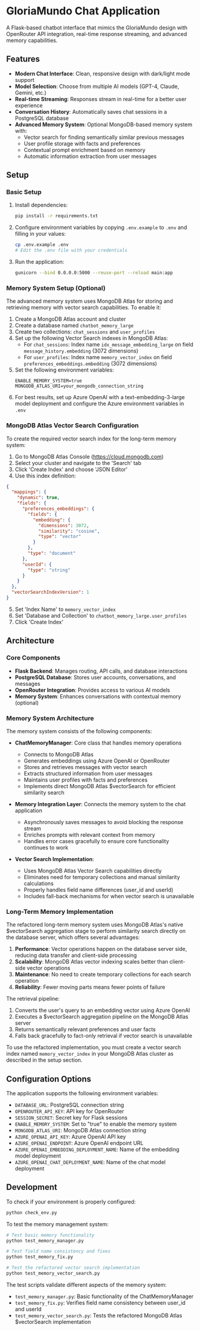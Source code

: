 # GloriaMundo Chat Application

A Flask-based chatbot interface that mimics the GloriaMundo design with OpenRouter API integration, real-time response streaming, and advanced memory capabilities.

## Features

- **Modern Chat Interface**: Clean, responsive design with dark/light mode support
- **Model Selection**: Choose from multiple AI models (GPT-4, Claude, Gemini, etc.)
- **Real-time Streaming**: Responses stream in real-time for a better user experience
- **Conversation History**: Automatically saves chat sessions in a PostgreSQL database
- **Advanced Memory System**: Optional MongoDB-based memory system with:
  - Vector search for finding semantically similar previous messages
  - User profile storage with facts and preferences
  - Contextual prompt enrichment based on memory
  - Automatic information extraction from user messages

## Setup

### Basic Setup

1. Install dependencies:
   ```bash
   pip install -r requirements.txt
   ```

2. Configure environment variables by copying `.env.example` to `.env` and filling in your values:
   ```bash
   cp .env.example .env
   # Edit the .env file with your credentials
   ```

3. Run the application:
   ```bash
   gunicorn --bind 0.0.0.0:5000 --reuse-port --reload main:app
   ```

### Memory System Setup (Optional)

The advanced memory system uses MongoDB Atlas for storing and retrieving memory with vector search capabilities. To enable it:

1. Create a MongoDB Atlas account and cluster
2. Create a database named `chatbot_memory_large`
3. Create two collections: `chat_sessions` and `user_profiles`
4. Set up the following Vector Search indexes in MongoDB Atlas:
   - For `chat_sessions`: Index name `idx_message_embedding_large` on field `message_history.embedding` (3072 dimensions)
   - For `user_profiles`: Index name `memory_vector_index` on field `preferences_embeddings.embedding` (3072 dimensions)
5. Set the following environment variables:
   ```
   ENABLE_MEMORY_SYSTEM=true
   MONGODB_ATLAS_URI=your_mongodb_connection_string
   ```
6. For best results, set up Azure OpenAI with a text-embedding-3-large model deployment and configure the Azure environment variables in `.env`

### MongoDB Atlas Vector Search Configuration

To create the required vector search index for the long-term memory system:

1. Go to MongoDB Atlas Console (https://cloud.mongodb.com)
2. Select your cluster and navigate to the 'Search' tab
3. Click 'Create Index' and choose 'JSON Editor'
4. Use this index definition:

```json
{
  "mappings": {
    "dynamic": true,
    "fields": {
      "preferences_embeddings": {
        "fields": {
          "embedding": {
            "dimensions": 3072,
            "similarity": "cosine",
            "type": "vector"
          }
        },
        "type": "document"
      },
      "userId": {
        "type": "string"
      }
    }
  },
  "vectorSearchIndexVersion": 1
}
```

5. Set 'Index Name' to `memory_vector_index`
6. Set 'Database and Collection' to `chatbot_memory_large.user_profiles`
7. Click 'Create Index'

## Architecture

### Core Components

- **Flask Backend**: Manages routing, API calls, and database interactions
- **PostgreSQL Database**: Stores user accounts, conversations, and messages
- **OpenRouter Integration**: Provides access to various AI models
- **Memory System**: Enhances conversations with contextual memory (optional)

### Memory System Architecture

The memory system consists of the following components:

- **ChatMemoryManager**: Core class that handles memory operations
  - Connects to MongoDB Atlas
  - Generates embeddings using Azure OpenAI or OpenRouter
  - Stores and retrieves messages with vector search
  - Extracts structured information from user messages
  - Maintains user profiles with facts and preferences
  - Implements direct MongoDB Atlas $vectorSearch for efficient similarity search

- **Memory Integration Layer**: Connects the memory system to the chat application
  - Asynchronously saves messages to avoid blocking the response stream
  - Enriches prompts with relevant context from memory
  - Handles error cases gracefully to ensure core functionality continues to work

- **Vector Search Implementation**:
  - Uses MongoDB Atlas Vector Search capabilities directly
  - Eliminates need for temporary collections and manual similarity calculations
  - Properly handles field name differences (user_id and userId)
  - Includes fall-back mechanisms for when vector search is unavailable

### Long-Term Memory Implementation

The refactored long-term memory system uses MongoDB Atlas's native $vectorSearch aggregation stage to perform similarity search directly on the database server, which offers several advantages:

1. **Performance**: Vector operations happen on the database server side, reducing data transfer and client-side processing
2. **Scalability**: MongoDB Atlas vector indexing scales better than client-side vector operations
3. **Maintenance**: No need to create temporary collections for each search operation
4. **Reliability**: Fewer moving parts means fewer points of failure

The retrieval pipeline:
1. Converts the user's query to an embedding vector using Azure OpenAI
2. Executes a $vectorSearch aggregation pipeline on the MongoDB Atlas server 
3. Returns semantically relevant preferences and user facts
4. Falls back gracefully to fact-only retrieval if vector search is unavailable

To use the refactored implementation, you must create a vector search index named `memory_vector_index` in your MongoDB Atlas cluster as described in the setup section.

## Configuration Options

The application supports the following environment variables:

- `DATABASE_URL`: PostgreSQL connection string
- `OPENROUTER_API_KEY`: API key for OpenRouter
- `SESSION_SECRET`: Secret key for Flask sessions
- `ENABLE_MEMORY_SYSTEM`: Set to "true" to enable the memory system
- `MONGODB_ATLAS_URI`: MongoDB Atlas connection string
- `AZURE_OPENAI_API_KEY`: Azure OpenAI API key
- `AZURE_OPENAI_ENDPOINT`: Azure OpenAI endpoint URL
- `AZURE_OPENAI_EMBEDDING_DEPLOYMENT_NAME`: Name of the embedding model deployment
- `AZURE_OPENAI_CHAT_DEPLOYMENT_NAME`: Name of the chat model deployment

## Development

To check if your environment is properly configured:

```bash
python check_env.py
```

To test the memory management system:

```bash
# Test basic memory functionality
python test_memory_manager.py

# Test field name consistency and fixes 
python test_memory_fix.py

# Test the refactored vector search implementation
python test_memory_vector_search.py
```

The test scripts validate different aspects of the memory system:
- `test_memory_manager.py`: Basic functionality of the ChatMemoryManager
- `test_memory_fix.py`: Verifies field name consistency between user_id and userId
- `test_memory_vector_search.py`: Tests the refactored MongoDB Atlas $vectorSearch implementation